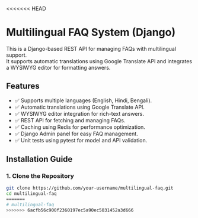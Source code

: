 <<<<<<< HEAD
# Multilingual FAQ System (Django)

This is a Django-based REST API for managing FAQs with multilingual support.  
It supports automatic translations using Google Translate API and integrates a WYSIWYG editor for formatting answers.

## Features

- ✅ Supports multiple languages (English, Hindi, Bengali).  
- ✅ Automatic translations using Google Translate API.  
- ✅ WYSIWYG editor integration for rich-text answers.  
- ✅ REST API for fetching and managing FAQs.  
- ✅ Caching using Redis for performance optimization.  
- ✅ Django Admin panel for easy FAQ management.  
- ✅ Unit tests using pytest for model and API validation.

## Installation Guide

### 1. Clone the Repository
```bash
git clone https://github.com/your-username/multilingual-faq.git
cd multilingual-faq
=======
# multilingual-faq
>>>>>>> 6acfb56c900f2360197ec5a90ec5031452a3d666
